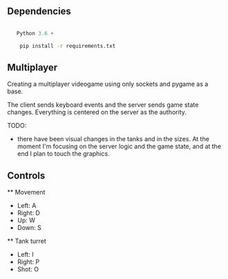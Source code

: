## Dependencies 

 ```python

    Python 3.6 +

```

```bash
    pip install -r requirements.txt
```
   

## Multiplayer

<p> Creating a multiplayer videogame using only sockets and pygame as a base.  </p> 
  
  <p> The client sends keyboard events and the server sends game state changes. Everything is centered on the server as the authority.<p>

   
</p>

TODO:
 * there have been visual changes in the tanks and in the sizes. At the moment I'm focusing on the server logic and the game state, and at the end I plan to touch the graphics.

## Controls 

** Movement

* Left: A  
* Right: D  
* Up: W
* Down: S
   
** Tank turret

* Left: I
* Right: P
* Shot: O

